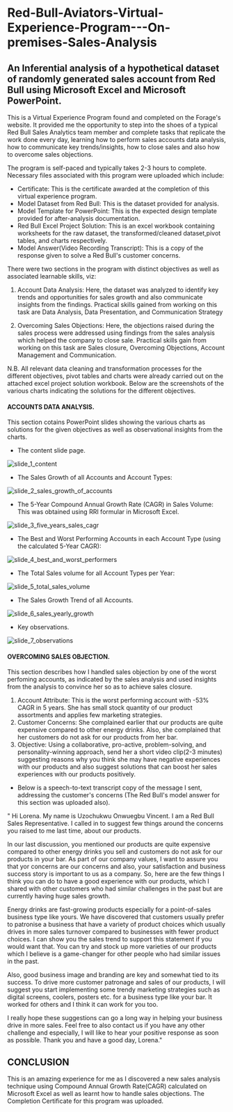 # Red-Bull-Aviators-Virtual-Experience-Program---On-premises-Sales-Analysis


## An Inferential analysis of a hypothetical dataset of randomly generated sales account from Red Bull using Microsoft Excel and Microsoft PowerPoint.



This is a Virtual Experience Program found and completed on the Forage's website. It provided me the opportunity to step into the shoes of a typical Red Bull Sales Analytics team member and complete tasks that replicate the work done every day, learning how to perform sales accounts data analysis, how to communicate key trends/insights, how to close sales and also how to overcome sales objections. 


The program is self-paced and typically takes 2-3 hours to complete. Necessary files associated with this program were uploaded which include:

- Certificate: This is the certificate awarded at the completion of this virtual experience program.
- Model Dataset from Red Bull: This is the dataset provided for analysis.
- Model Template for PowerPoint: This is the expected design template provided for after-analysis documentation.
- Red Bull Excel Project Solution: This is an excel workbook containing worksheets for the raw dataset, the transformed/cleaned dataset,pivot tables, and charts respectively.
- Model Answer(Video Recording Transcript): This is a copy of the response given to solve a Red Bull's customer concerns.


There were two sections in the program with distinct objectives as well as associated learnable skills, viz:

1. Account Data Analysis: Here, the dataset was analyzed to identify key trends and opportunities for sales growth and also communicate insights from the findings. Practical skills gained from working on this task are Data Analysis, Data Presentation, and Communication Strategy

2. Overcoming Sales Objections: Here, the objections raised during the sales process were addressed using findings from the sales analysis which helped the company to close sale. Practical skills gain from working on this task are Sales closure, Overcoming Objections, Account Management and Communication.


N.B. All relevant data cleaning and transformation processes for the different objectives, pivot tables and charts were already carried out on the attached excel project solution workbook. Below are the screenshots of the various charts indicating the solutions for the different objectives.




#### ACCOUNTS DATA ANALYSIS.

This section cotains PowerPoint slides showing the various charts as solutions for the given objectives as well as observational insights from the charts.

- The content slide page.




![slide_1_content](https://user-images.githubusercontent.com/112668327/205489809-cf16e7b3-a8b2-4833-9cd6-84bdcd3934e5.png)




- The Sales Growth of all Accounts and Account Types:




![slide_2_sales_growth_of_accounts](https://user-images.githubusercontent.com/112668327/205483222-6806cd12-9ee3-4d0e-9dab-58315ba6bdb4.png)




- The 5-Year Compound Annual Growth Rate (CAGR) in Sales Volume: This was obtained using RRI formular in Microsoft Excel.




![slide_3_five_years_sales_cagr](https://user-images.githubusercontent.com/112668327/205483243-6ea46461-6628-48e7-bb9f-0c7a312216e9.png)




- The Best and Worst Performing Accounts in each Account Type (using the calculated 5-Year CAGR):




![slide_4_best_and_worst_performers](https://user-images.githubusercontent.com/112668327/205483261-051911cc-88d4-445a-8fa1-fbfe8f07c5c1.png)




- The Total Sales volume for all Account Types per Year:




![slide_5_total_sales_volume](https://user-images.githubusercontent.com/112668327/205483270-63099a4f-933f-429e-abaa-58659ecf845a.png)




- The Sales Growth Trend of all Accounts.




![slide_6_sales_yearly_growth](https://user-images.githubusercontent.com/112668327/205483278-ee5362eb-e2f8-4431-8d00-c3ce217884e1.png)




- Key observations.




![slide_7_observations](https://user-images.githubusercontent.com/112668327/205483309-e022af9d-4295-4ad0-b91a-5c6fd4d23656.png)




#### OVERCOMING SALES OBJECTION.

This section describes how I handled sales objection by one of the worst perfoming accounts, as indicated by the sales analysis and used insights from the analysis to convince her so as to achieve sales closure.

1. Account Attribute: This is the worst performing account with -53% CAGR in 5 years. She has small stock quantity of our product assortments and applies few marketing strategies.
2. Customer Concerns: She complained earlier that our products are quite expensive compared to other energy drinks. Also, she complained that her customers do not ask for our products from her bar.
3. Objective: Using a collaborative, pro-active, problem-solving, and personality-winning approach, send her a short video clip(2-3 minutes) suggesting reasons why you think she may have negative experiences with our products and also suggest solutions that can boost her sales experiences with our products positively.


- Below is a speech-to-text transcript copy of the message I sent, addressing the customer's concerns (The Red Bull's model answer for this section was uploaded also).


" Hi Lorena. My name is Uzochukwu Onwuegbu Vincent. I am a Red Bull Sales Representative. I called in to suggest few things around the concerns you raised to me last time, about our products.

In our last discussion, you mentioned our products are quite expensive compared to other energy drinks you sell and customers do not ask for our products in your bar. As part of our company values, I want to assure you that yor concerns are our concerns and also, your satisfaction and business success story is important to us as a company. So, here are the few things I think you can do to have a good experience with our products, which I shared with other customers who had similar challenges in the past but are currently having huge sales growth.

Energy drinks are fast-growing products especially for a point-of-sales business type like yours. We have discovered that customers usually prefer to patronise a business that have a variety of product choices which usually drives in more sales turnover compared to businesses with fewer product choices. I can show you the sales trend to support this statement if you would want that. You can try and stock up more varieties of our products which I believe is a game-changer for other people who had similar issues in the past.

Also, good business image and branding are key and somewhat tied to its success. To drive more customer patronage and sales of our products, I will suggest you start implementing some trendy marketing strategies such as digital screens, coolers, posters etc. for a business type like your bar. It worked for others and I think it can work for you too.

I really hope these suggestions can go a long way in helping your business drive in more sales. Feel free to also contact us if you have any other challenge and especially, I will like to hear your positive response as soon as possible. Thank you and have a good day, Lorena."




## CONCLUSION

This is an amazing experience for me as I discovered a new sales analysis technique using Compound Annual Growth Rate(CAGR) calculated on Microsoft Excel as well as learnt how to handle sales objections. The Completion Certificate for this program was uploaded.
